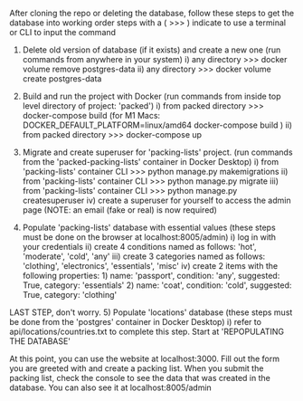 After cloning the repo or deleting the database, follow these steps to get the database into working order
steps with a ( >>> ) indicate to use a terminal or CLI to input the command

1) Delete old version of database (if it exists) and create a new one (run commands from anywhere in your system)
    i) any directory >>> docker volume remove postgres-data
    ii) any directory >>> docker volume create postgres-data

2) Build and run the project with Docker (run commands from inside top level directory of project: 'packed')
    i) from packed directory >>> docker-compose build (for M1 Macs: DOCKER_DEFAULT_PLATFORM=linux/amd64 docker-compose build )
    ii) from packed directory >>> docker-compose up

3) Migrate and create superuser for 'packing-lists' project. (run commands from the 'packed-packing-lists' container in Docker Desktop)
    i) from 'packing-lists' container CLI >>> python manage.py makemigrations
    ii) from 'packing-lists' container CLI >>> python manage.py migrate
    iii) from 'packing-lists' container CLI >>> python manage.py createsuperuser
    iv) create a superuser for yourself to access the admin page (NOTE: an email (fake or real) is now required)

4) Populate 'packing-lists' database with essential values (these steps must be done on the browser at localhost:8005/admin)
    i) log in with your credentials
    ii) create 4 conditions named as follows: 'hot', 'moderate', 'cold', 'any'
    iii) create 3 categories named as follows: 'clothing', 'electronics', 'essentials', 'misc'
    iv) create 2 items with the following properties: 
        1) name: 'passport', condition: 'any', suggested: True, category: 'essentials'
        2) name: 'coat', condition: 'cold', suggested: True, category: 'clothing'

LAST STEP, don't worry.
5) Populate 'locations' database (these steps must be done from the 'postgres' container in Docker Desktop)
    i) refer to api/locations/countries.txt to complete this step. Start at 'REPOPULATING THE DATABASE'

At this point, you can use the website at localhost:3000. Fill out the form you are greeted with and create a packing list.
When you submit the packing list, check the console to see the data that was created in the database. You can also see it at localhost:8005/admin
